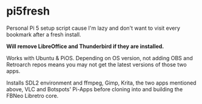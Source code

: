 # pi5fresh
Personal Pi 5 setup script cause I'm lazy and don't want to visit every bookmark after a fresh install.

**Will remove LibreOffice and Thunderbird if they are installed.**

Works with Ubuntu & PiOS.
Depending on OS version, not adding OBS and Retroarch repos means you may not get the latest versions of those two apps.

Installs SDL2 environment and ffmpeg, Gimp, Krita, the two apps mentioned above, VLC and Botspots' Pi-Apps before cloning into and building the FBNeo Libretro core.
